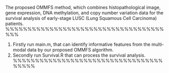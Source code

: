 The proposed OMMFS method, which combines histopathological image, gene expression, DNA methylation, and copy number variation data for the survival analysis of early-stage LUSC (Lung Squamous Cell Carcinoma) patients.
%%%%%%%%%%%%%%%%%%%%%%%%%%%%%%%%%%%%%%%
1. Firstly run main.m, that can identify informative features from the multi-modal data by our proposed OMMFS algorithm.
2. Secondly run Survival.R that can process the survival analysis.
%%%%%%%%%%%%%%%%%%%%%%%%%%%%%%%%%%%%%%%
